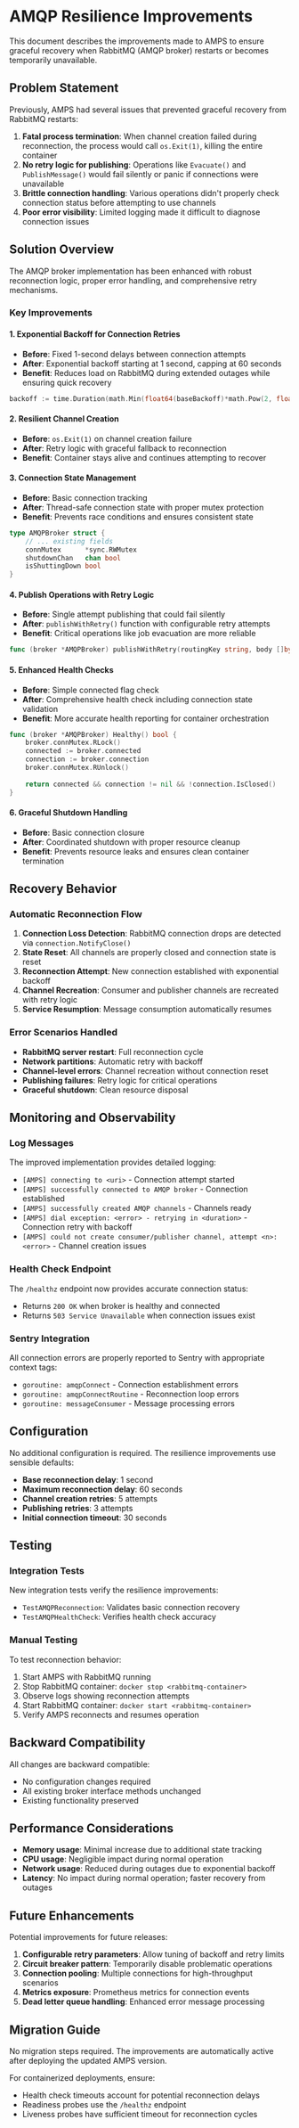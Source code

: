 # AMQP Resilience Improvements

This document describes the improvements made to AMPS to ensure graceful recovery when RabbitMQ (AMQP broker) restarts or becomes temporarily unavailable.

## Problem Statement

Previously, AMPS had several issues that prevented graceful recovery from RabbitMQ restarts:

1. **Fatal process termination**: When channel creation failed during reconnection, the process would call `os.Exit(1)`, killing the entire container
2. **No retry logic for publishing**: Operations like `Evacuate()` and `PublishMessage()` would fail silently or panic if connections were unavailable
3. **Brittle connection handling**: Various operations didn't properly check connection status before attempting to use channels
4. **Poor error visibility**: Limited logging made it difficult to diagnose connection issues

## Solution Overview

The AMQP broker implementation has been enhanced with robust reconnection logic, proper error handling, and comprehensive retry mechanisms.

### Key Improvements

#### 1. Exponential Backoff for Connection Retries

- **Before**: Fixed 1-second delays between connection attempts
- **After**: Exponential backoff starting at 1 second, capping at 60 seconds
- **Benefit**: Reduces load on RabbitMQ during extended outages while ensuring quick recovery

```go
backoff := time.Duration(math.Min(float64(baseBackoff)*math.Pow(2, float64(attempt)), float64(maxBackoff)))
```

#### 2. Resilient Channel Creation

- **Before**: `os.Exit(1)` on channel creation failure
- **After**: Retry logic with graceful fallback to reconnection
- **Benefit**: Container stays alive and continues attempting to recover

#### 3. Connection State Management

- **Before**: Basic connection tracking
- **After**: Thread-safe connection state with proper mutex protection
- **Benefit**: Prevents race conditions and ensures consistent state

```go
type AMQPBroker struct {
    // ... existing fields
    connMutex      *sync.RWMutex
    shutdownChan   chan bool
    isShuttingDown bool
}
```

#### 4. Publish Operations with Retry Logic

- **Before**: Single attempt publishing that could fail silently
- **After**: `publishWithRetry()` function with configurable retry attempts
- **Benefit**: Critical operations like job evacuation are more reliable

```go
func (broker *AMQPBroker) publishWithRetry(routingKey string, body []byte, maxRetries int) error
```

#### 5. Enhanced Health Checks

- **Before**: Simple connected flag check
- **After**: Comprehensive health check including connection state validation
- **Benefit**: More accurate health reporting for container orchestration

```go
func (broker *AMQPBroker) Healthy() bool {
    broker.connMutex.RLock()
    connected := broker.connected
    connection := broker.connection
    broker.connMutex.RUnlock()
    
    return connected && connection != nil && !connection.IsClosed()
}
```

#### 6. Graceful Shutdown Handling

- **Before**: Basic connection closure
- **After**: Coordinated shutdown with proper resource cleanup
- **Benefit**: Prevents resource leaks and ensures clean container termination

## Recovery Behavior

### Automatic Reconnection Flow

1. **Connection Loss Detection**: RabbitMQ connection drops are detected via `connection.NotifyClose()`
2. **State Reset**: All channels are properly closed and connection state is reset
3. **Reconnection Attempt**: New connection established with exponential backoff
4. **Channel Recreation**: Consumer and publisher channels are recreated with retry logic
5. **Service Resumption**: Message consumption automatically resumes

### Error Scenarios Handled

- **RabbitMQ server restart**: Full reconnection cycle
- **Network partitions**: Automatic retry with backoff
- **Channel-level errors**: Channel recreation without connection reset
- **Publishing failures**: Retry logic for critical operations
- **Graceful shutdown**: Clean resource disposal

## Monitoring and Observability

### Log Messages

The improved implementation provides detailed logging:

- `[AMPS] connecting to <uri>` - Connection attempt started
- `[AMPS] successfully connected to AMQP broker` - Connection established
- `[AMPS] successfully created AMQP channels` - Channels ready
- `[AMPS] dial exception: <error> - retrying in <duration>` - Connection retry with backoff
- `[AMPS] could not create consumer/publisher channel, attempt <n>: <error>` - Channel creation issues

### Health Check Endpoint

The `/healthz` endpoint now provides accurate connection status:
- Returns `200 OK` when broker is healthy and connected
- Returns `503 Service Unavailable` when connection issues exist

### Sentry Integration

All connection errors are properly reported to Sentry with appropriate context tags:
- `goroutine: amqpConnect` - Connection establishment errors
- `goroutine: amqpConnectRoutine` - Reconnection loop errors
- `goroutine: messageConsumer` - Message processing errors

## Configuration

No additional configuration is required. The resilience improvements use sensible defaults:

- **Base reconnection delay**: 1 second
- **Maximum reconnection delay**: 60 seconds
- **Channel creation retries**: 5 attempts
- **Publishing retries**: 3 attempts
- **Initial connection timeout**: 30 seconds

## Testing

### Integration Tests

New integration tests verify the resilience improvements:

- `TestAMQPReconnection`: Validates basic connection recovery
- `TestAMQPHealthCheck`: Verifies health check accuracy

### Manual Testing

To test reconnection behavior:

1. Start AMPS with RabbitMQ running
2. Stop RabbitMQ container: `docker stop <rabbitmq-container>`
3. Observe logs showing reconnection attempts
4. Start RabbitMQ container: `docker start <rabbitmq-container>`
5. Verify AMPS reconnects and resumes operation

## Backward Compatibility

All changes are backward compatible:
- No configuration changes required
- All existing broker interface methods unchanged
- Existing functionality preserved

## Performance Considerations

- **Memory usage**: Minimal increase due to additional state tracking
- **CPU usage**: Negligible impact during normal operation
- **Network usage**: Reduced during outages due to exponential backoff
- **Latency**: No impact during normal operation; faster recovery from outages

## Future Enhancements

Potential improvements for future releases:

1. **Configurable retry parameters**: Allow tuning of backoff and retry limits
2. **Circuit breaker pattern**: Temporarily disable problematic operations
3. **Connection pooling**: Multiple connections for high-throughput scenarios
4. **Metrics exposure**: Prometheus metrics for connection events
5. **Dead letter queue handling**: Enhanced error message processing

## Migration Guide

No migration steps required. The improvements are automatically active after deploying the updated AMPS version.

For containerized deployments, ensure:
- Health check timeouts account for potential reconnection delays
- Readiness probes use the `/healthz` endpoint
- Liveness probes have sufficient timeout for reconnection cycles